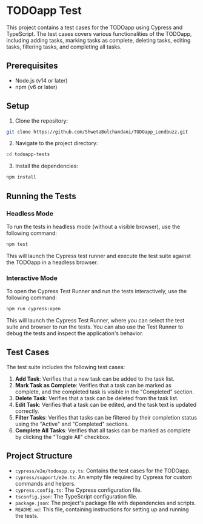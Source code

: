 # TODOapp Test

This project contains a test cases for the TODOapp using Cypress and TypeScript. The test cases covers various functionalities of the TODOapp, including adding tasks, marking tasks as complete, deleting tasks, editing tasks, filtering tasks, and completing all tasks.

## Prerequisites

- Node.js (v14 or later)
- npm (v6 or later)

## Setup

1. Clone the repository:

```bash
git clone https://github.com/ShwetaBulchandani/TODOapp_Lendbuzz.git
```

2. Navigate to the project directory:

```bash
cd todoapp-tests
```

3. Install the dependencies:

```bash
npm install
```

## Running the Tests

### Headless Mode

To run the tests in headless mode (without a visible browser), use the following command:

```bash
npm test
```

This will launch the Cypress test runner and execute the test suite against the TODOapp in a headless browser.

### Interactive Mode

To open the Cypress Test Runner and run the tests interactively, use the following command:

```bash
npm run cypress:open
```

This will launch the Cypress Test Runner, where you can select the test suite and browser to run the tests. You can also use the Test Runner to debug the tests and inspect the application's behavior.

## Test Cases

The test suite includes the following test cases:

1. **Add Task**: Verifies that a new task can be added to the task list.
2. **Mark Task as Complete**: Verifies that a task can be marked as complete, and the completed task is visible in the "Completed" section.
3. **Delete Task**: Verifies that a task can be deleted from the task list.
4. **Edit Task**: Verifies that a task can be edited, and the task text is updated correctly.
5. **Filter Tasks**: Verifies that tasks can be filtered by their completion status using the "Active" and "Completed" sections.
6. **Complete All Tasks**: Verifies that all tasks can be marked as complete by clicking the "Toggle All" checkbox.

## Project Structure

- `cypress/e2e/todoapp.cy.ts`: Contains the test cases for the TODOapp.
- `cypress/support/e2e.ts`: An empty file required by Cypress for custom commands and helpers.
- `cypress.config.ts`: The Cypress configuration file.
- `tsconfig.json`: The TypeScript configuration file.
- `package.json`: The project's package file with dependencies and scripts.
- `README.md`: This file, containing instructions for setting up and running the tests.
